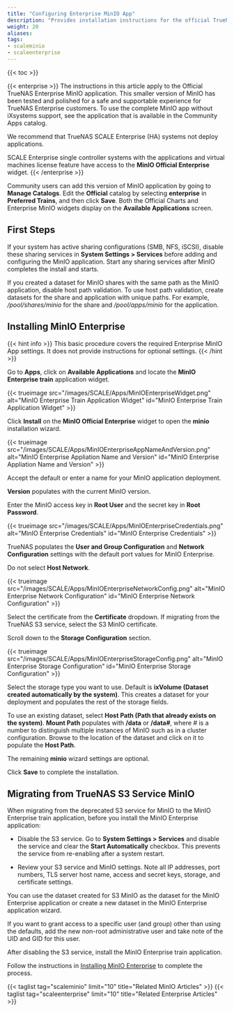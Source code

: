 ```yaml
---
title: "Configuring Enterprise MinIO App"
description: "Provides installation instructions for the official TrueNAS Enterprise MinIO application, and instruction on migrating from the deprecated S3 service to MinIO Enterprise."
weight: 20
aliases: 
tags:
- scaleminio
- scaleenterprise
---
```



{{< toc >}}

{{< enterprise >}}
The instructions in this article apply to the Official TrueNAS Enterprise MinIO application. 
This smaller version of MinIO has been tested and polished for a safe and supportable experience for TrueNAS Enterprise customers. 
To use the complete MinIO app without iXsystems support, see the application that is available in the Community Apps catalog.

We recommend that TrueNAS SCALE Enterprise (HA) systems not deploy applications.

SCALE Enterprise single controller systems with the applications and virtual machines license feature have access to the **MinIO Official Enterprise** widget. 
{{< /enterprise >}}

Community users can add this version of MinIO application by going to **Manage Catalogs**. 
Edit the **Official** catalog by selecting **enterprise** in **Preferred Trains**, and then click **Save**.
Both the Official Charts and Enterprise MinIO widgets display on the **Available Applications** screen.

## First Steps

If your system has active sharing configurations (SMB, NFS, iSCSI), disable these sharing services in **System Settings > Services** before adding and configuring the MinIO application.
Start any sharing services after MinIO completes the install and starts.

If you created a dataset for MinIO shares with the same path as the MinIO application, disable host path validation. 
To use host path validation, create datasets for the share and application with unique paths. 
For example, */pool/shares/minio* for the share and */pool/apps/minio* for the application.

## Installing MinIO Enterprise
{{< hint info >}}
This basic procedure covers the required Enterprise MinIO App settings.
It does not provide instructions for optional settings.
{{< /hint >}}

Go to **Apps**, click on **Available Applications** and locate the **MinIO Enterprise train** application widget.

{{< trueimage src="/images/SCALE/Apps/MinIOEnterpriseWidget.png" alt="MinIO Enterprise Train Application Widget" id="MinIO Enterprise Train Application Widget" >}} 

Click **Install** on the **MinIO Official Enterprise** widget to open the **minio** installation wizard.

{{< trueimage src="/images/SCALE/Apps/MinIOEnterpriseAppNameAndVersion.png" alt="MinIO Enterprise Appliation Name and Version" id="MinIO Enterprise Appliation Name and Version" >}} 

Accept the default or enter a name for your MinIO application deployment.  

**Version** populates with the current MinIO version.

Enter the MinIO access key in **Root User** and the secret key in **Root Password**.

{{< trueimage src="/images/SCALE/Apps/MinIOEnterpriseCredentials.png" alt="MinIO Enterprise Credentials" id="MinIO Enterprise Credentials" >}}

TrueNAS populates the **User and Group Configuration** and **Network Configuration** settings with the default port values for MinIO Enterprise. 

Do not select **Host Network**. 

{{< trueimage src="/images/SCALE/Apps/MinIOEnterpriseNetworkConfig.png" alt="MinIO Enterprise Network Configuration" id="MinIO Enterprise Network Configuration" >}}

Select the certificate from the **Certificate** dropdown. 
If migrating from the TrueNAS S3 service, select the S3 MinIO certificate.

Scroll down to the **Storage Configuration** section. 

{{< trueimage src="/images/SCALE/Apps/MinIOEnterpriseStorageConfig.png" alt="MinIO Enterprise Storage Configuration" id="MinIO Enterprise Storage Configuration" >}}

Select the storage type you want to use. 
Default is **ixVolume (Dataset created automatically by the system)**. 
This creates a dataset for your deployment and populates the rest of the storage fields. 

To use an existing dataset, select **Host Path (Path that already exists on the system)**. 
**Mount Path** populates with **/data** or **/data<em>#</em>**, where *#* is a number to distinguish multiple instances of MinIO such as in a cluster configuration. 
Browse to the location of the dataset and click on it to populate the **Host Path**. 

The remaining **minio** wizard settings are optional.

Click **Save** to complete the installation.

## Migrating from TrueNAS S3 Service MinIO

When migrating from the deprecated S3 service for MinIO to the MinIO Enterprise train application, before you install the MinIO Enterprise application:

* Disable the S3 service.
  Go to **System Settings > Services** and disable the service and clear the **Start Automatically** checkbox. 
  This prevents the service from re-enabling after a system restart.

* Review your S3 service and MinIO settings.
  Note all IP addresses, port numbers, TLS server host name, access and secret keys, storage, and certificate settings.

You can use the dataset created for S3 MinIO as the dataset for the MinIO Enterprise application or create a new dataset in the MinIO Enterprise application wizard.

If you want to grant access to a specific user (and group) other than using the defaults, add the new non-root administrative user and take note of the UID and GID for this user.

After disabling the S3 service, install the MinIO Enterprise train application. 

Follow the instructions in [Installing MinIO Enterprise](#installing-minio-enterprise) to complete the process.

{{< taglist tag="scaleminio" limit="10" title="Related MinIO Articles" >}}
{{< taglist tag="scaleenterprise" limit="10" title="Related Enterprise Articles" >}}
